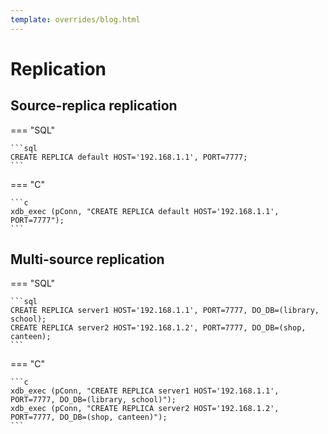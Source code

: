 ```yaml
---
template: overrides/blog.html
---
```


# Replication

## Source-replica replication

=== "SQL"

	```sql
	CREATE REPLICA default HOST='192.168.1.1', PORT=7777;
	```

=== "C"

	```c
	xdb_exec (pConn, "CREATE REPLICA default HOST='192.168.1.1', PORT=7777");
	```

## Multi-source replication

=== "SQL"

	```sql
	CREATE REPLICA server1 HOST='192.168.1.1', PORT=7777, DO_DB=(library, school);
	CREATE REPLICA server2 HOST='192.168.1.2', PORT=7777, DO_DB=(shop, canteen);
	```

=== "C"

	```c
	xdb_exec (pConn, "CREATE REPLICA server1 HOST='192.168.1.1', PORT=7777, DO_DB=(library, school)");
	xdb_exec (pConn, "CREATE REPLICA server2 HOST='192.168.1.2', PORT=7777, DO_DB=(shop, canteen)");
	```

<!--
	pRes = xdb_exec (pConn, "CREATE REPLICA xxx TABLES='config.port [(*|a,b,c)] [where (xx=xx)] [with (publish='')] [into db.table];', PORT=8000");
-->